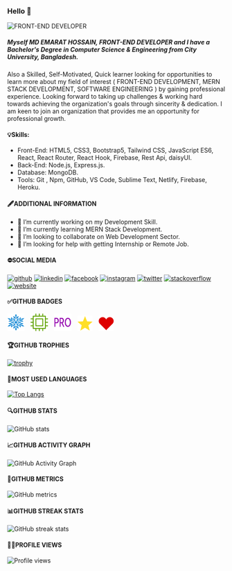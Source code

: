 ### Hello 👋
![FRONT-END DEVELOPER](https://scontent.fdac116-1.fna.fbcdn.net/v/t1.6435-9/60352591_2353827424874742_1905312599914840064_n.jpg?_nc_cat=110&ccb=1-7&_nc_sid=ad2b24&_nc_eui2=AeEsfCsa82wOHT5ypnnLnBjmaof3ECj_bAhqh_cQKP9sCD42WSkyqcft2kU0_YJgts7crpUIRyIRGMYw-3xvzKmJ&_nc_ohc=V5Ig-FTSJckAX_BWa6l&_nc_ht=scontent.fdac116-1.fna&oh=00_AT-mzpqIPPc3x8tZHLKeXnkeXVEBsqoHCw7GOcLlIm-IfA&oe=62D72E78)

##### Myself MD EMARAT HOSSAIN, FRONT-END DEVELOPER and I have a Bachelor's Degree in Computer Science & Engineering from City University, Bangladesh.

Also a Skilled, Self-Motivated, Quick learner looking for opportunities to learn more about my field of interest ( FRONT-END DEVELOPMENT, MERN STACK DEVELOPMENT, SOFTWARE ENGINEERING ) by gaining professional experience. Looking forward to taking up challenges & working hard towards achieving the organization's goals through sincerity & dedication. I am keen to join an organization that provides me an opportunity for professional growth.

#### 💡Skills: 
- Front-End: HTML5, CSS3, Bootstrap5, Tailwind CSS, JavaScript ES6, React, React Router, React Hook, Firebase, Rest Api, daisyUI.
- Back-End: Node.js, Express.js.
- Database: MongoDB.
- Tools: Git , Npm, GitHub, VS Code, Sublime Text, Netlify, Firebase, Heroku.

#### 🖋ADDITIONAL INFORMATION
- 🔭 I’m currently working on my Development Skill. 
- 🌱 I’m currently learning MERN Stack Development. 
- 👯 I’m looking to collaborate on Web Development Sector. 
- 🤔 I’m looking for help with getting Internship or Remote Job. 

#### ⛔SOCIAL MEDIA
[<img src='https://cdn.jsdelivr.net/npm/simple-icons@3.0.1/icons/github.svg' alt='github' height='40'>](https://github.com/Emarat)  [<img src='https://cdn.jsdelivr.net/npm/simple-icons@3.0.1/icons/linkedin.svg' alt='linkedin' height='40'>](https://www.linkedin.com/in/emarat/)  [<img src='https://cdn.jsdelivr.net/npm/simple-icons@3.0.1/icons/facebook.svg' alt='facebook' height='40'>](https://www.facebook.com/ehrabby.00)  [<img src='https://cdn.jsdelivr.net/npm/simple-icons@3.0.1/icons/instagram.svg' alt='instagram' height='40'>](https://www.instagram.com/emarat_rabbi/)  [<img src='https://cdn.jsdelivr.net/npm/simple-icons@3.0.1/icons/twitter.svg' alt='twitter' height='40'>](https://twitter.com/EmaratHossain8)  [<img src='https://cdn.jsdelivr.net/npm/simple-icons@3.0.1/icons/stackoverflow.svg' alt='stackoverflow' height='40'>](https://stackoverflow.com/users/18389179)  [<img src='https://cdn.jsdelivr.net/npm/simple-icons@3.0.1/icons/icloud.svg' alt='website' height='40'>](https://emarat.netlify.app/)  


#### ✅GITHUB BADGES
<a href='https://archiveprogram.github.com/'><img src='https://raw.githubusercontent.com/acervenky/animated-github-badges/master/assets/acbadge.gif' width='40' height='40'></a> <a href='https://docs.github.com/en/developers'><img src='https://raw.githubusercontent.com/acervenky/animated-github-badges/master/assets/devbadge.gif' width='40' height='40'></a> <a href='https://github.com/pricing'><img src='https://raw.githubusercontent.com/acervenky/animated-github-badges/master/assets/pro.gif' width='40' height='40'></a> <a href='https://stars.github.com/'><img src='https://raw.githubusercontent.com/acervenky/animated-github-badges/master/assets/starbadge.gif' width='35' height='35'></a> <a href='https://docs.github.com/en/github/supporting-the-open-source-community-with-github-sponsors'><img src='https://raw.githubusercontent.com/acervenky/animated-github-badges/master/assets/sponsorbadge.gif' width='35' height='35'></a> 

#### 🏆GITHUB TROPHIES

[![trophy](https://github-profile-trophy.vercel.app/?username=Emarat)](https://github.com/ryo-ma/github-profile-trophy)

#### 📝MOST USED LANGUAGES

[![Top Langs](https://github-readme-stats.vercel.app/api/top-langs/?username=Emarat)](https://github.com/anuraghazra/github-readme-stats)

#### 🔍GITHUB STATS

![GitHub stats](https://github-readme-stats.vercel.app/api?username=Emarat&show_icons=true)  

#### 📈GITHUB ACTIVITY GRAPH

![GitHub Activity Graph](https://activity-graph.herokuapp.com/graph?username=Emarat)  

#### 📑GITHUB METRICS

![GitHub metrics](https://metrics.lecoq.io/Emarat)  

#### 📊GITHUB STREAK STATS

![GitHub streak stats](https://github-readme-streak-stats.herokuapp.com/?user=Emarat)  

#### 🕵️‍♀️PROFILE VIEWS

![Profile views](https://gpvc.arturio.dev/Emarat)  
